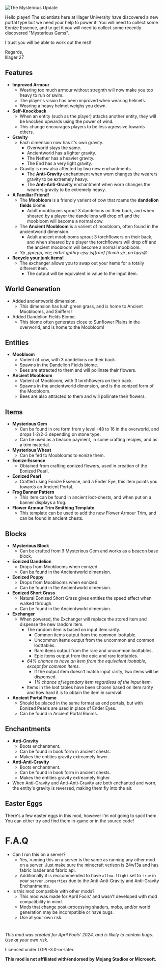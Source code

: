 ![The Mysterious Update](https://cdn.modrinth.com/data/HHUWTI5h/images/bd384484d516f3d606519f9038a104d684f7b99c.png)

Hello player! The scientists here at Illager University have discovered a new portal type but we need your help to power it! You will need to collect some Eonize Essence, and to get it you will need to collect some recently discovered "Mysterious Gems".

I trust you will be able to work out the rest!

Regards,  
Illager 27

## Features
- **Improved Armour**
  - Wearing too much armour without stregnth will now make you too heavy to run or swim.
  - The player's vision has been improved when wearing helmets.
  - Wearing a heavy helmet weighs you down.
- **Self-Knockback**
  - When an entity (such as the player) attacks another entity, they will be knocked upwards using the power of wind.
  - This change encourages players to be less agressive towards others.
- **Gravity**
  - Each dimension now has it's own gravity.
    - Overworld stays the same.
    - Ancientworld has a lighter gravity.
    - The Nether has a heavier gravity.
    - The End has a very light gravity.
  - Gravity is now also affected by two new enchantments.
    - The **Anti-Gravity** enchantment when worn changes the wearers gravity to be extremely heavy.
    - The **Anti-Anti-Gravity** enchantment when worn changes the wearers gravity to be extremely heavy.
- **A Familiar Friend!**
  - The **Moobloom** is a friendly varient of cow that roams the **dandelion fields** biome.
    - Adult mooblooms sprout 3 dandelions on their back, and when sheared by a player the dandelions will drop off and the moobloom will become a normal cow.
  - The **Ancient Moobloom** is a varient of moobloom, often found in the ancientworld dimension.
    - Adult ancient mooblooms sprout 3 torchflowers on their back, and when sheared by a player the torchflowers will drop off and the ancient moobloom will become a normal moobloom.
  - _Yjr ,ppn;pp, eo;; mrbrt gpthry ejsy js[[rmrf fitomh yjr ,pn bpyr@_
- **Recycle your junk items!**
  - The exchanger allows you to swap out your items for a totally different item.
    - The output will be equivalent in value to the input item.

## World Generation
- Added ancientworld dimension.
  - This dimension has lush green grass, and is home to Ancient Mooblooms, and Sniffers!
- Added Dandelion Fields Biome.
  - This biome often generates close to Sunflower Plains in the overworld, and is home to the Moobloom!

## Entities
- **Moobloom**
  - Varient of cow, with 3 dandelions on their back.
  - Spawns in the Dandelion Fields biome.
  - Bees are attracted to them and will pollinate their flowers.
- **Ancient Moobloom**
  - Varient of Moobloom, with 3 torchflowers on their back.
  - Spawns in the ancientworld dimension, and is the eonized form of the Moobloom.
  - Bees are also attracted to them and will pollinate their flowers.

## Items
- **Mysterious Gem**
  - Can be found in ore form from y level -48 to 16 in the overworld, and drops 1-2/2-3 depending on stone type.
  - Can be used as a beacon payment, in some crafting recipes, and as a trim material.
- **Mysterious Wheat**
  - Can be fed to Mooblooms to eonize them.
- **Eonize Essence**
  - Obtained from crafting eonized flowers, used in creation of the Eonized Pearl.
- **Eonized Pearl**
  - Crafted using Eonize Essence, and a Ender Eye, this item points you towards an Ancient Portal.
- **Frog Banner Pattern**
  - This item can be found in ancient loot-chests, and when put on a banner displays a frog.
- **Flower Armour Trim Smithing Template**
  - This template can be used to add the new Flower Armour Trim, and can be found in ancient chests.

## Blocks
- **Mysterious Block**
  - Can be crafted from 9 Mysterious Gem and works as a beacon base block.
- **Eonized Dandelion**
  - Drops from Mooblooms when eonized.
  - Can be found in the Ancientworld dimension.
- **Eonized Poppy**
  - Drops from Mooblooms when eonized.
  - Can be found in the Ancientworld dimension.
- **Eonized Short Grass**
  - Natural Eonized Short Grass gives entities the speed effect when walked through.
  - Can be found in the Ancientworld dimension.
- **Exchanger**
  - When powered, the Exchanger will replace the stored item and dispense the new random item.
    - The random item is based on input item rarity.
      - Common items output from the common loottable.
      - Uncommon items output from the uncommon and common loottables.
      - Rare items output from the rare and uncommon loottables.
      - Epic items output from the epic and rare loottables.
    - _64% chance to have an item from the equivalent loottable, except for common items._
      - If the output item doesn't match input rarity, two items will be dispensed.
      - _1% chance of legendary item regardless of the input item._
    - Items in the loot tables have been chosen based on item rarity and how hard it is to obtain the item in survival.
- **Ancient Portal Frame**
  - Should be placed in the same format as end portals, but with Eonized Pearls are used in place of Ender Eyes.
  - Can be found in Ancient Portal Rooms.

## Enchantments
- **Anti-Gravity**
  - Boots enchantment.
  - Can be found in book form in ancient chests.
  - Makes the entities gravity extreamely lower.
- **Anti-Anti-Gravity**
  - Boots enchantment.
  - Can be found in book form in ancient chests.
  - Makes the entities gravity extreamely higher.
- When Anti-Gravity and Anti-Anti-Gravity are both enchanted and worn, the entity's gravity is reversed, making them fly into the air.

## Easter Eggs
There's a few easter eggs in this mod, however I'm not going to spoil them. You can either try and find them in-game or in the source code!

# F.A.Q
- Can I run this on a server?
  - Yes, running this on a server is the same as running any other mod on a server. Just make sure the minecraft verison is 24w13a and has fabric loader and fabric api.
  - Additionally it is reccommended to have `allow-flight` set to `true` in your `server.properties` due to the Anti-Anti-Gravity and Anti-Gravity Enchantments.
- Is this mod compatible with other mods?
  - This mod was made for April Fools' and wasn't developed with mod compatibility in mind.
  - Mods that change post-processing shaders, mobs, and/or world generation may be incompatible or have bugs.
  - Use at your own risk.

#
_This mod was created for April Fools' 2024, and is likely to contain bugs. Use at your own risk._  

Licensed under LGPL-3.0-or-later.  

**This mod is not affiliated with/endorsed by Mojang Studios or Microsoft.**